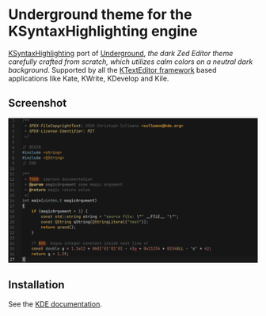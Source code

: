 # Underground theme for the KSyntaxHighlighting engine
[KSyntaxHighlighting](https://api.kde.org/frameworks/syntax-highlighting/html/index.html) port of [Underground](https://github.com/i-amdroid/zed-underground-theme), *the dark Zed Editor theme carefully crafted from scratch, which utilizes calm colors on a neutral dark background*. Supported by all the [KTextEditor framework](https://api.kde.org/frameworks/ktexteditor/html/) based applications like Kate, KWrite, KDevelop and Kile.

## Screenshot
![underground-screenshot](underground_screenshot.png)

## Installation
See the [KDE documentation](https://docs.kde.org/stable5/en/kate/katepart/color-themes.html).
